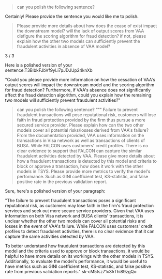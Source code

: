 > can you polish the following sentence?

Certainly! Please provide the sentence you would like me to polish.

> Please provide more details about how does the cease of exist impact the downstream model? will the lack of output scores from VAA disfigure the scoring algorithm for fraud detection? if not, please explain how the other two models can sufficiently prevent the fraudulent activities in absence of VAA model?

3 / 3

Here is a polished version of your sentence:T3BlbkFJbVf9yLi7pJDJUp24knXb

"Could you please provide more information on how the cessation of VAA's output scores will impact the downstream model and the scoring algorithm for fraud detection? Furthermore, if VAA's absence does not significantly affect the fraud detection algorithm, could you explain how the remaining two models will sufficiently prevent fraudulent activities?"

> can you polish the following sentence? """ Failure to prevent fraudulent transactions will pose reputational risk, customers will lose faith in fraud protection provided by the firm thus pursue a more secured service provider. Please explain how can the two other models cover all potential risks/losses derived from VAA's failure? From the documentation provided, VAA uses information on the transactions in Visa network as well as transactions of clients of BUSA. While FALCON uses customers' credit profiles. There is no clear evidence to support that FALCON can capture the similar fraudulent activities detected by VAA. Please give more details about how a fraudulent transactions is detected by this model and criteria to block or approve a transaction, how does it work with the other models in TSYS. Please provide more metrics to verify the model's performance. Such as GINI coefficient test, KS-statistic, and false positive rate in the previous validation report.

Sure, here's a polished version of your paragraph:

"The failure to prevent fraudulent transactions poses a significant reputational risk, as customers may lose faith in the firm's fraud protection services and seek out more secure service providers. Given that VAA uses information on both Visa network and BUSA clients' transactions, it is unclear whether the other two models can cover all potential risks and losses in the event of VAA's failure. While FALCON uses customers' credit profiles to detect fraudulent activities, there is no clear evidence that it can capture the same activities detected by VAA.

To better understand how fraudulent transactions are detected by this model and the criteria used to approve or block transactions, it would be helpful to have more details on its workings with the other models in TSYS. Additionally, to evaluate the model's performance, it would be useful to have metrics such as GINI coefficient test, KS-statistic, and false positive rate from previous validation reports."
sk-cM5tsz71x35Thi89zgQo
